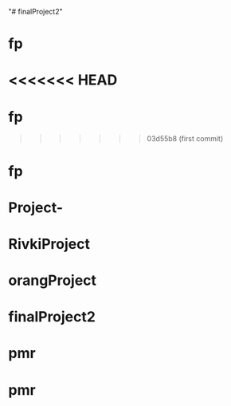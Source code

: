"# finalProject2" 
# fp
<<<<<<< HEAD
=======
# fp
>>>>>>> 03d55b8 (first commit)
# fp
# Project-
# RivkiProject
# orangProject
# finalProject2
# pmr
# pmr

